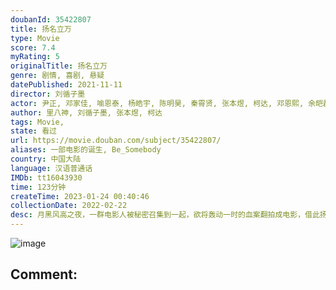 ```yaml
---
doubanId: 35422807
title: 扬名立万
type: Movie
score: 7.4
myRating: 5
originalTitle: 扬名立万
genre: 剧情, 喜剧, 悬疑
datePublished: 2021-11-11
director: 刘循子墨
actor: 尹正, 邓家佳, 喻恩泰, 杨皓宇, 陈明昊, 秦霄贤, 张本煜, 柯达, 邓恩熙, 余皑磊, 白客, 赵文瑄, 小爱, 周奇, 熊黎, 吴谨西, 吕云骢, 于白水
author: 里八神, 刘循子墨, 张本煜, 柯达
tags: Movie, 
state: 看过
url: https://movie.douban.com/subject/35422807/
aliases: 一部电影的诞生, Be_Somebody
country: 中国大陆
language: 汉语普通话
IMDb: tt16043930
time: 123分钟
createTime: 2023-01-24 00:40:46
collectionDate: 2022-02-22
desc: 月黑风高之夜，一群电影人被秘密召集到一起，欲将轰动一时的血案翻拍成电影，借此扬名立万。殊不知他们正身处案发现场，并步步陷入一个巨大迷局之中，而凶手就在他们中间……伴随着利欲熏天的创作风暴，案件背后的...
---
```


![image](p2881817779.jpg)

Comment: 
---


